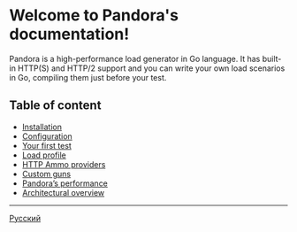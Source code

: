 # Welcome to Pandora's documentation!

Pandora is a high-performance load generator in Go language. It has built-in HTTP(S) and HTTP/2 support and you can
write your own load scenarios in Go, compiling them just before your test.

## Table of content

- [Installation](eng/install.md)
- [Configuration](eng/config.md)
- [Your first test](eng/tuturial.md)
- [Load profile](eng/load-profile.md)
- [HTTP Ammo providers](eng/providers.md)
- [Custom guns](eng/custom.md)
- [Pandora’s performance](eng/performance.md)
- [Architectural overview](eng/architecture.md)

---

[Русский](../rus/index.md)